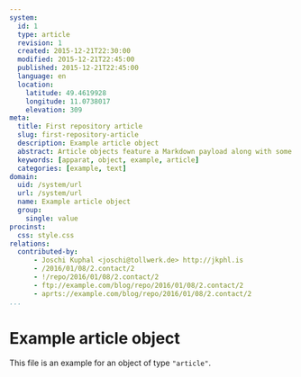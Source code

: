 ```yaml
---
system:
  id: 1
  type: article
  revision: 1
  created: 2015-12-21T22:30:00
  modified: 2015-12-21T22:45:00
  published: 2015-12-21T22:45:00
  language: en
  location:
    latitude: 49.4619928
    longitude: 11.0738017
    elevation: 309
meta:
  title: First repository article
  slug: first-repository-article
  description: Example article object
  abstract: Article objects feature a Markdown payload along with some custom properties
  keywords: [apparat, object, example, article]
  categories: [example, text]
domain:
  uid: /system/url
  url: /system/url
  name: Example article object
  group:
    single: value
procinst:
  css: style.css
relations:
  contributed-by:
      - Joschi Kuphal <joschi@tollwerk.de> http://jkphl.is
      - /2016/01/08/2.contact/2
      - !/repo/2016/01/08/2.contact/2
      - ftp://example.com/blog/repo/2016/01/08/2.contact/2
      - aprts://example.com/blog/repo/2016/01/08/2.contact/2
...
```

# Example article object

This file is an example for an object of type `"article"`.
